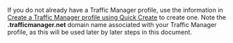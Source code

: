 If you do not already have a Traffic Manager profile, use the information in [Create a Traffic Manager profile using Quick Create](/library/windowsazure/dn339012.aspx) to create one. Note the **.trafficmanager.net** domain name associated with your Traffic Manager profile, as this will be used later by later steps in this document.